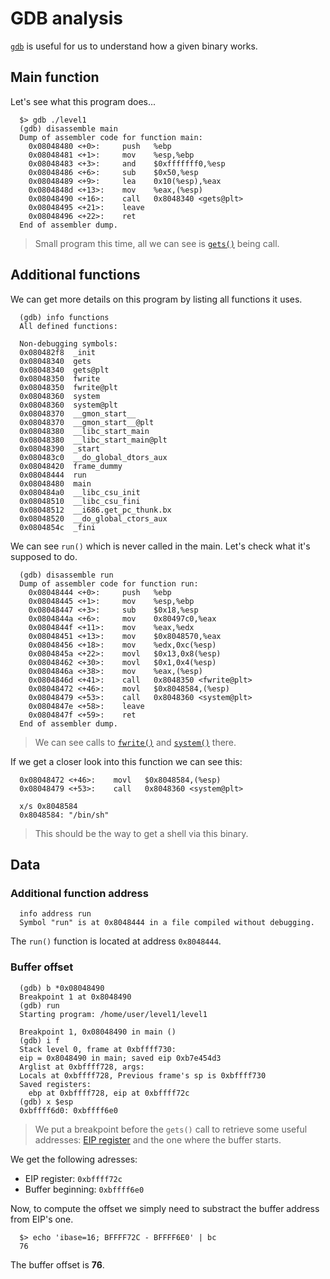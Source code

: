 # GDB analysis

[`gdb`](https://linux.die.net/man/1/gdb) is useful for us to understand how a given binary works.

## Main function

Let's see what this program does...

```gdb
  $> gdb ./level1
  (gdb) disassemble main
  Dump of assembler code for function main:
    0x08048480 <+0>:     push   %ebp
    0x08048481 <+1>:     mov    %esp,%ebp
    0x08048483 <+3>:     and    $0xfffffff0,%esp
    0x08048486 <+6>:     sub    $0x50,%esp
    0x08048489 <+9>:     lea    0x10(%esp),%eax
    0x0804848d <+13>:    mov    %eax,(%esp)
    0x08048490 <+16>:    call   0x8048340 <gets@plt>
    0x08048495 <+21>:    leave  
    0x08048496 <+22>:    ret    
  End of assembler dump.
```

> Small program this time, all we can see is [`gets()`](https://linux.die.net/man/3/gets) being call.

## Additional functions

We can get more details on this program by listing all functions it uses.

```gdb
  (gdb) info functions
  All defined functions:

  Non-debugging symbols:
  0x080482f8  _init
  0x08048340  gets
  0x08048340  gets@plt
  0x08048350  fwrite
  0x08048350  fwrite@plt
  0x08048360  system
  0x08048360  system@plt
  0x08048370  __gmon_start__
  0x08048370  __gmon_start__@plt
  0x08048380  __libc_start_main
  0x08048380  __libc_start_main@plt
  0x08048390  _start
  0x080483c0  __do_global_dtors_aux
  0x08048420  frame_dummy
  0x08048444  run
  0x08048480  main
  0x080484a0  __libc_csu_init
  0x08048510  __libc_csu_fini
  0x08048512  __i686.get_pc_thunk.bx
  0x08048520  __do_global_ctors_aux
  0x0804854c  _fini
```

We can see `run()` which is never called in the main. Let's check what it's supposed to do.

```gdb
  (gdb) disassemble run
  Dump of assembler code for function run:
    0x08048444 <+0>:     push   %ebp
    0x08048445 <+1>:     mov    %esp,%ebp
    0x08048447 <+3>:     sub    $0x18,%esp
    0x0804844a <+6>:     mov    0x80497c0,%eax
    0x0804844f <+11>:    mov    %eax,%edx
    0x08048451 <+13>:    mov    $0x8048570,%eax
    0x08048456 <+18>:    mov    %edx,0xc(%esp)
    0x0804845a <+22>:    movl   $0x13,0x8(%esp)
    0x08048462 <+30>:    movl   $0x1,0x4(%esp)
    0x0804846a <+38>:    mov    %eax,(%esp)
    0x0804846d <+41>:    call   0x8048350 <fwrite@plt>
    0x08048472 <+46>:    movl   $0x8048584,(%esp)
    0x08048479 <+53>:    call   0x8048360 <system@plt>
    0x0804847e <+58>:    leave  
    0x0804847f <+59>:    ret    
  End of assembler dump.
```

> We can see calls to [`fwrite()`](https://linux.die.net/man/3/fwrite) and [`system()`](https://man7.org/linux/man-pages/man3/system.3.html) there.

If we get a closer look into this function we can see this:

```gdb
  0x08048472 <+46>:    movl   $0x8048584,(%esp)
  0x08048479 <+53>:    call   0x8048360 <system@plt>

  x/s 0x8048584
  0x8048584: "/bin/sh"
```

> This should be the way to get a shell via this binary.

## Data

### Additional function address

```gdb
  info address run
  Symbol "run" is at 0x8048444 in a file compiled without debugging.
```

The `run()` function is located at address `0x8048444`.

### Buffer offset

```gdb
  (gdb) b *0x08048490
  Breakpoint 1 at 0x8048490
  (gdb) run 
  Starting program: /home/user/level1/level1 

  Breakpoint 1, 0x08048490 in main ()
  (gdb) i f
  Stack level 0, frame at 0xbffff730:
  eip = 0x8048490 in main; saved eip 0xb7e454d3
  Arglist at 0xbffff728, args: 
  Locals at 0xbffff728, Previous frame's sp is 0xbffff730
  Saved registers:
    ebp at 0xbffff728, eip at 0xbffff72c
  (gdb) x $esp
  0xbffff6d0: 0xbffff6e0
```

> We put a breakpoint before the `gets()` call to retrieve some useful addresses: [EIP register](https://security.stackexchange.com/questions/129499/what-does-eip-stand-for) and the one where the buffer starts.

We get the following adresses:

- EIP register: `0xbffff72c`
- Buffer beginning: `0xbffff6e0`

Now, to compute the offset we simply need to substract the buffer address from EIP's one.

```shell
  $> echo 'ibase=16; BFFFF72C - BFFFF6E0' | bc
  76
```

The buffer offset is **76**.